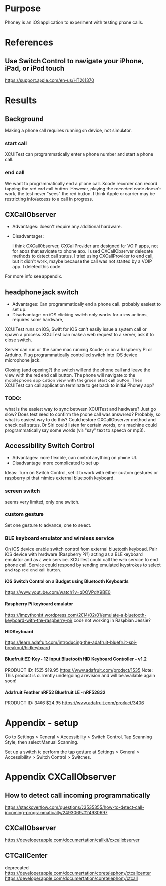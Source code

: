 # Purpose
Phoney is an iOS application to experiment with testing phone calls.

# References

## Use Switch Control to navigate your iPhone, iPad, or iPod touch
https://support.apple.com/en-us/HT201370

# Results

## Background
Making a phone call requires running on device, not simulator.
### start call
XCUITest can programmatically enter a phone number and start a phone call.
### end call
We want to programmatically end a phone call.
Xcode recorder can record tapping the red end call button.
However, playing the recorded code doesn't work, the test never "sees" the red button.
I think Apple or carrier may be restricting info/access to a call in progress.

## CXCallObserver
- Advantages: doesn't require any additional hardware.
- Disadvantages:

    I think CXCallObserver, CXCallProvider are designed for VOIP apps, not for apps that navigate to phone app.
    I used CXCallObserver delegate methods to detect call status.
    I tried using CXCallProvider to end call, but it didn't work, maybe because the call was not started by a VOIP app.
    I deleted this code.

For more info see appendix.

## headphone jack switch
- Advantages: Can programmatically end a phone call. probably easiest to set up.
- Disadvantage: on iOS clicking switch only works for a few actions, requires some hardware,

XCUITest runs on iOS, Swift for iOS can't easily issue a system call or spawn a process.
XCUITest can make a web request to a server, ask it to close switch.

Server can run on the same mac running Xcode, or on a Raspberry Pi or Arduino.
Plug programmatically controlled switch into iOS device microphone jack.

Closing (and opening?) the switch will end the phone call and leave the view with the red end call button.
The phone will navigate to the mobilephone application view with the green start call button.
Then XCUITest can call application terminate to get back to initial Phoney app?

### TODO:
what is the easiest way to sync between XCUITest and hardware? Just go slow?
Does test need to confirm the phone call was answered? Probably, so what is easiest way to do this?
Could restore CXCallObserver method and check call status.
Or Siri could listen for certain words, or a machine could programmatically say some words (via "say" text to speech or mp3).

## Accessibility Switch Control
- Advantages: more flexible, can control anything on phone UI.
- Disadvantage: more complicated to set up

Ideas:
Turn on Switch Control, set it to work with either custom gestures or raspberry pi that mimics external bluetooth keyboard.
### screen switch
seems very limited, only one switch.

### custom gesture
Set one gesture to advance, one to select.

### BLE keyboard emulator and wireless service
On iOS device enable switch control from external bluetooth keyboad.
Pair iOS device with hardware (Raspberry Pi?) acting as a BLE keyboard emulator and as a web service.
XCUITest could call the web service to end phone call.
Service could respond by sending emulated keystrokes to select and tap red end call button.

#### iOS Switch Control on a Budget using Bluetooth Keyboards
https://www.youtube.com/watch?v=qDOVPdX9BE0

#### Raspberry Pi keyboard emulator
https://impythonist.wordpress.com/2014/02/01/emulate-a-bluetooth-keyboard-with-the-raspberry-pi/
code not working in Raspbian Jessie?

#### HIDKeyboard
https://learn.adafruit.com/introducing-the-adafruit-bluefruit-spi-breakout/hidkeyboard

#### Bluefruit EZ-Key - 12 Input Bluetooth HID Keyboard Controller - v1.2
PRODUCT ID: 1535
$19.95
https://www.adafruit.com/product/1535
Note: This product is currently undergoing a revision and will be available again soon!

#### Adafruit Feather nRF52 Bluefruit LE - nRF52832
PRODUCT ID: 3406
$24.95
https://www.adafruit.com/product/3406

# Appendix - setup

Go to Settings > General > Accessibility > Switch Control.
Tap Scanning Style, then select Manual Scanning.

Set up a switch to perform the tap gesture at Settings > General > Accessibility > Switch Control > Switches.

# Appendix CXCallObserver

## How to detect call incoming programmatically
https://stackoverflow.com/questions/23535355/how-to-detect-call-incoming-programmatically/24930697#24930697

## CXCallObserver
https://developer.apple.com/documentation/callkit/cxcallobserver

## CTCallCenter
deprecated
https://developer.apple.com/documentation/coretelephony/ctcallcenter
https://developer.apple.com/documentation/coretelephony/ctcall

